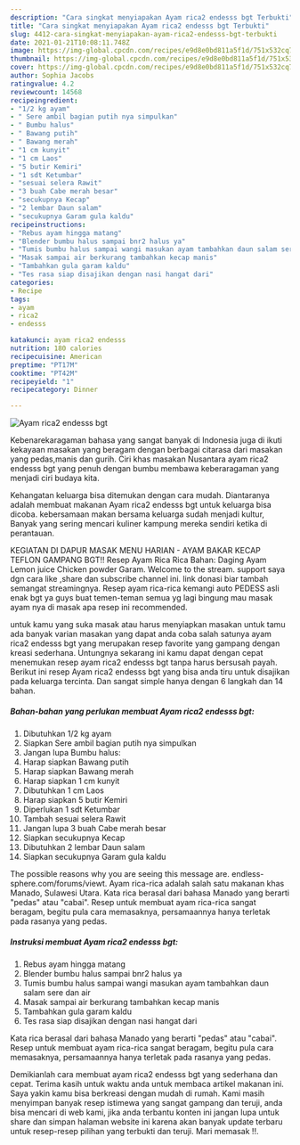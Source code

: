 ```yaml
---
description: "Cara singkat menyiapakan Ayam rica2 endesss bgt Terbukti"
title: "Cara singkat menyiapakan Ayam rica2 endesss bgt Terbukti"
slug: 4412-cara-singkat-menyiapakan-ayam-rica2-endesss-bgt-terbukti
date: 2021-01-21T10:08:11.748Z
image: https://img-global.cpcdn.com/recipes/e9d8e0bd811a5f1d/751x532cq70/ayam-rica2-endesss-bgt-foto-resep-utama.jpg
thumbnail: https://img-global.cpcdn.com/recipes/e9d8e0bd811a5f1d/751x532cq70/ayam-rica2-endesss-bgt-foto-resep-utama.jpg
cover: https://img-global.cpcdn.com/recipes/e9d8e0bd811a5f1d/751x532cq70/ayam-rica2-endesss-bgt-foto-resep-utama.jpg
author: Sophia Jacobs
ratingvalue: 4.2
reviewcount: 14568
recipeingredient:
- "1/2 kg ayam"
- " Sere ambil bagian putih nya simpulkan"
- " Bumbu halus"
- " Bawang putih"
- " Bawang merah"
- "1 cm kunyit"
- "1 cm Laos"
- "5 butir Kemiri"
- "1 sdt Ketumbar"
- "sesuai selera Rawit"
- "3 buah Cabe merah besar"
- "secukupnya Kecap"
- "2 lembar Daun salam"
- "secukupnya Garam gula kaldu"
recipeinstructions:
- "Rebus ayam hingga matang"
- "Blender bumbu halus sampai bnr2 halus ya"
- "Tumis bumbu halus sampai wangi masukan ayam tambahkan daun salam sere dan air"
- "Masak sampai air berkurang tambahkan kecap manis"
- "Tambahkan gula garam kaldu"
- "Tes rasa siap disajikan dengan nasi hangat dari"
categories:
- Recipe
tags:
- ayam
- rica2
- endesss

katakunci: ayam rica2 endesss 
nutrition: 180 calories
recipecuisine: American
preptime: "PT17M"
cooktime: "PT42M"
recipeyield: "1"
recipecategory: Dinner

---
```



![Ayam rica2 endesss bgt](https://img-global.cpcdn.com/recipes/e9d8e0bd811a5f1d/751x532cq70/ayam-rica2-endesss-bgt-foto-resep-utama.jpg)

Kebenarekaragaman bahasa yang sangat banyak di Indonesia juga di ikuti kekayaan masakan yang beragam dengan berbagai citarasa dari masakan yang pedas,manis dan gurih. Ciri khas masakan Nusantara ayam rica2 endesss bgt yang penuh dengan bumbu membawa keberaragaman yang menjadi ciri budaya kita.


Kehangatan keluarga bisa ditemukan dengan cara mudah. Diantaranya adalah membuat makanan Ayam rica2 endesss bgt untuk keluarga bisa dicoba. kebersamaan makan bersama keluarga sudah menjadi kultur, Banyak yang sering mencari kuliner kampung mereka sendiri ketika di perantauan.

KEGIATAN DI DAPUR MASAK MENU HARIAN - AYAM BAKAR KECAP TEFLON GAMPANG BGT!! Resep Ayam Rica Rica Bahan: Daging Ayam Lemon juice Chicken powder Garam. Welcome to the stream. support saya dgn cara like ,share dan subscribe channel ini. link donasi biar tambah semangat streamingnya. Resep ayam rica-rica kemangi auto PEDESS asli enak bgt ya guys buat temen-teman semua yg lagi bingung mau masak ayam nya di masak apa resep ini recommended.

untuk kamu yang suka masak atau harus menyiapkan masakan untuk tamu ada banyak varian masakan yang dapat anda coba salah satunya ayam rica2 endesss bgt yang merupakan resep favorite yang gampang dengan kreasi sederhana. Untungnya sekarang ini kamu dapat dengan cepat menemukan resep ayam rica2 endesss bgt tanpa harus bersusah payah.
Berikut ini resep Ayam rica2 endesss bgt yang bisa anda tiru untuk disajikan pada keluarga tercinta. Dan sangat simple hanya dengan 6 langkah dan 14 bahan.


<!--inarticleads1-->

##### Bahan-bahan yang perlukan membuat Ayam rica2 endesss bgt:

1. Dibutuhkan 1/2 kg ayam
1. Siapkan  Sere ambil bagian putih nya simpulkan
1. Jangan lupa  Bumbu halus:
1. Harap siapkan  Bawang putih
1. Harap siapkan  Bawang merah
1. Harap siapkan 1 cm kunyit
1. Dibutuhkan 1 cm Laos
1. Harap siapkan 5 butir Kemiri
1. Diperlukan 1 sdt Ketumbar
1. Tambah sesuai selera Rawit
1. Jangan lupa 3 buah Cabe merah besar
1. Siapkan secukupnya Kecap
1. Dibutuhkan 2 lembar Daun salam
1. Siapkan secukupnya Garam gula kaldu


The possible reasons why you are seeing this message are. endless-sphere.com/forums/viewt. Ayam rica-rica adalah salah satu makanan khas Manado, Sulawesi Utara. Kata rica berasal dari bahasa Manado yang berarti &#34;pedas&#34; atau &#34;cabai&#34;. Resep untuk membuat ayam rica-rica sangat beragam, begitu pula cara memasaknya, persamaannya hanya terletak pada rasanya yang pedas. 

<!--inarticleads2-->

##### Instruksi membuat  Ayam rica2 endesss bgt:

1. Rebus ayam hingga matang
1. Blender bumbu halus sampai bnr2 halus ya
1. Tumis bumbu halus sampai wangi masukan ayam tambahkan daun salam sere dan air
1. Masak sampai air berkurang tambahkan kecap manis
1. Tambahkan gula garam kaldu
1. Tes rasa siap disajikan dengan nasi hangat dari


Kata rica berasal dari bahasa Manado yang berarti &#34;pedas&#34; atau &#34;cabai&#34;. Resep untuk membuat ayam rica-rica sangat beragam, begitu pula cara memasaknya, persamaannya hanya terletak pada rasanya yang pedas. 

Demikianlah cara membuat ayam rica2 endesss bgt yang sederhana dan cepat. Terima kasih untuk waktu anda untuk membaca artikel makanan ini. Saya yakin kamu bisa berkreasi dengan mudah di rumah. Kami masih menyimpan banyak resep istimewa yang sangat gampang dan teruji, anda bisa mencari di web kami, jika anda terbantu konten ini jangan lupa untuk share dan simpan halaman website ini karena akan banyak update terbaru untuk resep-resep pilihan yang terbukti dan teruji. Mari memasak !!. 
